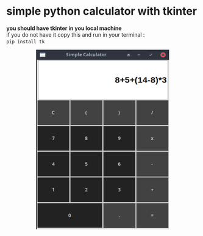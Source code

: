 # simple python calculator with tkinter

**you should have tkinter in you local machine**  
if you do not have it copy this and run in your terminal :  
`pip install tk`


<p align="center">
  <img width="349" height="470" src="./images/calc.png">
</p>
